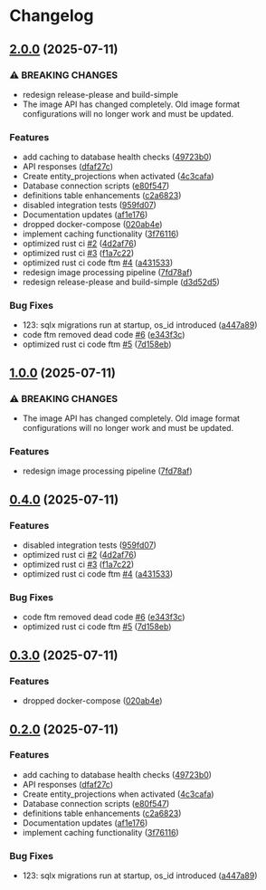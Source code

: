 # Changelog

## [2.0.0](https://github.com/gmkumar2005/daksha-rc-core/compare/rc-web-v1.0.1...rc-web-v2.0.0) (2025-07-11)


### ⚠ BREAKING CHANGES

* redesign release-please and build-simple
* The image API has changed completely. Old image format configurations will no longer work and must be updated.

### Features

* add caching to database health checks ([49723b0](https://github.com/gmkumar2005/daksha-rc-core/commit/49723b08bb25933d2e35e8018fc8dab4324bac8a))
* API responses ([dfaf27c](https://github.com/gmkumar2005/daksha-rc-core/commit/dfaf27cb8c113bee1aaadea879cdacea5518943a))
* Create entity_projections when activated ([4c3cafa](https://github.com/gmkumar2005/daksha-rc-core/commit/4c3cafad349c08f655cf128cc2f0f84b564b3fc2))
* Database connection scripts ([e80f547](https://github.com/gmkumar2005/daksha-rc-core/commit/e80f54768c0b4056ca07a0423c3524faa675b89e))
* definitions table enhancements ([c2a6823](https://github.com/gmkumar2005/daksha-rc-core/commit/c2a6823308ffdb76c8e1c49e1fbfc92d2c2f663e))
* disabled integration tests ([959fd07](https://github.com/gmkumar2005/daksha-rc-core/commit/959fd07cc317736fc5ee38ae6ab22d161b1807c4))
* Documentation updates ([af1e176](https://github.com/gmkumar2005/daksha-rc-core/commit/af1e176b42fe90fc5fb1e184e0d32237cc334426))
* dropped docker-compose ([020ab4e](https://github.com/gmkumar2005/daksha-rc-core/commit/020ab4ecd0bbc8ccbb5789c5359ea566c56e7d5c))
* implement caching functionality ([3f76116](https://github.com/gmkumar2005/daksha-rc-core/commit/3f7611637c9b84988a003e8c87be5fd668b12f62))
* optimized rust ci [#2](https://github.com/gmkumar2005/daksha-rc-core/issues/2) ([4d2af76](https://github.com/gmkumar2005/daksha-rc-core/commit/4d2af762c03a2bcaf09815860d36b0b6cdb479a4))
* optimized rust ci [#3](https://github.com/gmkumar2005/daksha-rc-core/issues/3) ([f1a7c22](https://github.com/gmkumar2005/daksha-rc-core/commit/f1a7c22aa659000d9bd73aacac12a035fcdd4422))
* optimized rust ci code ftm [#4](https://github.com/gmkumar2005/daksha-rc-core/issues/4) ([a431533](https://github.com/gmkumar2005/daksha-rc-core/commit/a43153372bbcf5b60e0932164ee10e123e01e4f0))
* redesign image processing pipeline ([7fd78af](https://github.com/gmkumar2005/daksha-rc-core/commit/7fd78af5cbc2e01412b6019c002f69fcc2589223))
* redesign release-please and build-simple ([d3d52d5](https://github.com/gmkumar2005/daksha-rc-core/commit/d3d52d5195deacab13548d7933c2103acc3f292d))


### Bug Fixes

* 123: sqlx migrations run at startup, os_id introduced ([a447a89](https://github.com/gmkumar2005/daksha-rc-core/commit/a447a8990cfa0795bf9858da9c46f4e11d4c1ac1))
* code ftm removed dead code [#6](https://github.com/gmkumar2005/daksha-rc-core/issues/6) ([e343f3c](https://github.com/gmkumar2005/daksha-rc-core/commit/e343f3c541fd8ce7d09589d86caafc0d2d4795fb))
* optimized rust ci code ftm [#5](https://github.com/gmkumar2005/daksha-rc-core/issues/5) ([7d158eb](https://github.com/gmkumar2005/daksha-rc-core/commit/7d158eb862f4b9586da94d08b45b89313d000aa5))

## [1.0.0](https://github.com/gmkumar2005/daksha-rc-core/compare/rc-web-v0.4.0...rc-web-v1.0.0) (2025-07-11)


### ⚠ BREAKING CHANGES

* The image API has changed completely. Old image format configurations will no longer work and must be updated.

### Features

* redesign image processing pipeline ([7fd78af](https://github.com/gmkumar2005/daksha-rc-core/commit/7fd78af5cbc2e01412b6019c002f69fcc2589223))

## [0.4.0](https://github.com/gmkumar2005/daksha-rc-core/compare/rc-web-v0.3.0...rc-web-v0.4.0) (2025-07-11)


### Features

* disabled integration tests ([959fd07](https://github.com/gmkumar2005/daksha-rc-core/commit/959fd07cc317736fc5ee38ae6ab22d161b1807c4))
* optimized rust ci [#2](https://github.com/gmkumar2005/daksha-rc-core/issues/2) ([4d2af76](https://github.com/gmkumar2005/daksha-rc-core/commit/4d2af762c03a2bcaf09815860d36b0b6cdb479a4))
* optimized rust ci [#3](https://github.com/gmkumar2005/daksha-rc-core/issues/3) ([f1a7c22](https://github.com/gmkumar2005/daksha-rc-core/commit/f1a7c22aa659000d9bd73aacac12a035fcdd4422))
* optimized rust ci code ftm [#4](https://github.com/gmkumar2005/daksha-rc-core/issues/4) ([a431533](https://github.com/gmkumar2005/daksha-rc-core/commit/a43153372bbcf5b60e0932164ee10e123e01e4f0))


### Bug Fixes

* code ftm removed dead code [#6](https://github.com/gmkumar2005/daksha-rc-core/issues/6) ([e343f3c](https://github.com/gmkumar2005/daksha-rc-core/commit/e343f3c541fd8ce7d09589d86caafc0d2d4795fb))
* optimized rust ci code ftm [#5](https://github.com/gmkumar2005/daksha-rc-core/issues/5) ([7d158eb](https://github.com/gmkumar2005/daksha-rc-core/commit/7d158eb862f4b9586da94d08b45b89313d000aa5))

## [0.3.0](https://github.com/gmkumar2005/daksha-rc-core/compare/rc-web-v0.2.0...rc-web-v0.3.0) (2025-07-11)


### Features

* dropped docker-compose ([020ab4e](https://github.com/gmkumar2005/daksha-rc-core/commit/020ab4ecd0bbc8ccbb5789c5359ea566c56e7d5c))

## [0.2.0](https://github.com/gmkumar2005/daksha-rc-core/compare/rc-web-v0.1.10...rc-web-v0.2.0) (2025-07-11)


### Features

* add caching to database health checks ([49723b0](https://github.com/gmkumar2005/daksha-rc-core/commit/49723b08bb25933d2e35e8018fc8dab4324bac8a))
* API responses ([dfaf27c](https://github.com/gmkumar2005/daksha-rc-core/commit/dfaf27cb8c113bee1aaadea879cdacea5518943a))
* Create entity_projections when activated ([4c3cafa](https://github.com/gmkumar2005/daksha-rc-core/commit/4c3cafad349c08f655cf128cc2f0f84b564b3fc2))
* Database connection scripts ([e80f547](https://github.com/gmkumar2005/daksha-rc-core/commit/e80f54768c0b4056ca07a0423c3524faa675b89e))
* definitions table enhancements ([c2a6823](https://github.com/gmkumar2005/daksha-rc-core/commit/c2a6823308ffdb76c8e1c49e1fbfc92d2c2f663e))
* Documentation updates ([af1e176](https://github.com/gmkumar2005/daksha-rc-core/commit/af1e176b42fe90fc5fb1e184e0d32237cc334426))
* implement caching functionality ([3f76116](https://github.com/gmkumar2005/daksha-rc-core/commit/3f7611637c9b84988a003e8c87be5fd668b12f62))


### Bug Fixes

* 123: sqlx migrations run at startup, os_id introduced ([a447a89](https://github.com/gmkumar2005/daksha-rc-core/commit/a447a8990cfa0795bf9858da9c46f4e11d4c1ac1))
